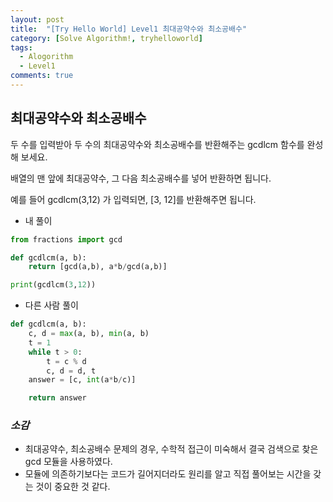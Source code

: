 ```yaml
---
layout: post
title:  "[Try Hello World] Level1 최대공약수와 최소공배수"
category: [Solve Algorithm!, tryhelloworld]
tags:
  - Alogorithm
  - Level1
comments: true
---
```


## 최대공약수와 최소공배수
두 수를 입력받아 두 수의 최대공약수와 최소공배수를 반환해주는 gcdlcm 함수를 완성해 보세요.

배열의 맨 앞에 최대공약수, 그 다음 최소공배수를 넣어 반환하면 됩니다.

예를 들어 gcdlcm(3,12) 가 입력되면, [3, 12]를 반환해주면 됩니다.

- 내 풀이

```python
from fractions import gcd

def gcdlcm(a, b):
    return [gcd(a,b), a*b/gcd(a,b)]

print(gcdlcm(3,12))
```

- 다른 사람 풀이

```python
def gcdlcm(a, b):
    c, d = max(a, b), min(a, b)
    t = 1
    while t > 0:
        t = c % d
        c, d = d, t
    answer = [c, int(a*b/c)]

    return answer
```

### *소감*
- 최대공약수, 최소공배수 문제의 경우, 수학적 접근이 미숙해서 결국 검색으로 찾은 gcd 모듈을 사용하였다.
- 모듈에 의존하기보다는 코드가 길어지더라도 원리를 알고 직접 풀어보는 시간을 갖는 것이 중요한 것 같다.
